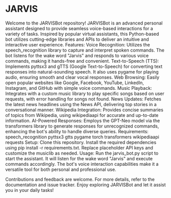 # JARVIS
Welcome to the JARVISBot repository! JARVISBot is an advanced personal assistant designed to provide seamless voice-based interactions for a variety of tasks. Inspired by popular virtual assistants, this Python-based bot utilizes cutting-edge libraries and APIs to deliver an intuitive and interactive user experience.
Features:
Voice Recognition: Utilizes the speech_recognition library to capture and interpret spoken commands. The bot listens for the wake word "Jarvis" and responds to various voice commands, making it hands-free and convenient.
Text-to-Speech (TTS): Implements pyttsx3 and gTTS (Google Text-to-Speech) for converting text responses into natural-sounding speech. It also uses pygame for playing audio, ensuring smooth and clear vocal responses.
Web Browsing: Easily open popular websites like Google, Facebook, YouTube, LinkedIn, Instagram, and GitHub with simple voice commands.
Music Playback: Integrates with a custom music library to play specific songs based on user requests, with error handling for songs not found.
News Updates: Fetches the latest news headlines using the News API, delivering top stories in a conversational manner.
Wikipedia Integration: Provides concise summaries of topics from Wikipedia, using wikipediaapi for accurate and up-to-date information.
AI-Powered Responses: Employs the GPT-Neo model via the transformers library to generate responses for unrecognized commands, enhancing the bot's ability to handle diverse queries.
Requirements:
speech_recognition
pyttsx3
gtts
pygame
torch
transformers
wikipediaapi
requests
Setup:
Clone this repository.
Install the required dependencies using pip install -r requirements.txt.
Replace placeholder API keys and customize the musiclib as needed.
Usage:
Run the jarvis_bot.py script to start the assistant. It will listen for the wake word "Jarvis" and execute commands accordingly. The bot's voice interaction capabilities make it a versatile tool for both personal and professional use.

Contributions and feedback are welcome. For more details, refer to the documentation and issue tracker. Enjoy exploring JARVISBot and let it assist you in your daily tasks!
